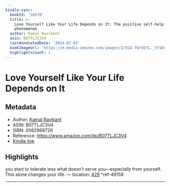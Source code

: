 ```yaml
---
kindle-sync:
  bookId: '56578'
  title: >-
    Love Yourself Like Your Life Depends on It: The positive self-help
    phenomenon
  author: Kamal Ravikant
  asin: B07TLJC3V4
  lastAnnotatedDate: '2024-07-03'
  bookImageUrl: 'https://m.media-amazon.com/images/I/81A-TQrUETL._SY160.jpg'
  highlightsCount: 1
---
```

# Love Yourself Like Your Life Depends on It
## Metadata
* Author: [Kamal Ravikant](https://www.amazon.comundefined)
* ASIN: B07TLJC3V4
* ISBN: 0062968726
* Reference: https://www.amazon.com/dp/B07TLJC3V4
* [Kindle link](kindle://book?action=open&asin=B07TLJC3V4)

## Highlights
you start to tolerate less what doesn’t serve you—especially from yourself. This alone changes your life. — location: [429](kindle://book?action=open&asin=B07TLJC3V4&location=429) ^ref-49159

---
